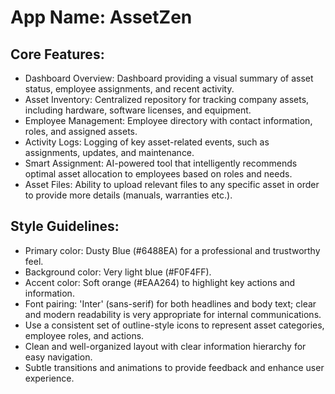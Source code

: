 # **App Name**: AssetZen

## Core Features:

- Dashboard Overview: Dashboard providing a visual summary of asset status, employee assignments, and recent activity.
- Asset Inventory: Centralized repository for tracking company assets, including hardware, software licenses, and equipment.
- Employee Management: Employee directory with contact information, roles, and assigned assets.
- Activity Logs: Logging of key asset-related events, such as assignments, updates, and maintenance.
- Smart Assignment: AI-powered tool that intelligently recommends optimal asset allocation to employees based on roles and needs.
- Asset Files: Ability to upload relevant files to any specific asset in order to provide more details (manuals, warranties etc.).

## Style Guidelines:

- Primary color: Dusty Blue (#6488EA) for a professional and trustworthy feel.
- Background color: Very light blue (#F0F4FF).
- Accent color: Soft orange (#EAA264) to highlight key actions and information.
- Font pairing: 'Inter' (sans-serif) for both headlines and body text; clear and modern readability is very appropriate for internal communications.
- Use a consistent set of outline-style icons to represent asset categories, employee roles, and actions.
- Clean and well-organized layout with clear information hierarchy for easy navigation.
- Subtle transitions and animations to provide feedback and enhance user experience.